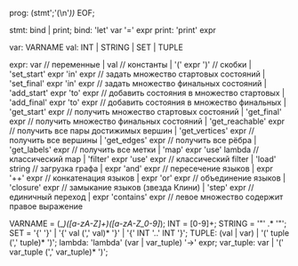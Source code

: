 prog: (stmt';'(\n'*))* EOF;

stmt: bind | print;
bind: 'let' var '=' expr
print: 'print' expr

var: VARNAME
val: INT | STRING | SET | TUPLE

expr:
  var                          // переменные
  | val                        // константы
  | '(' expr ')'               // скобки
  | 'set_start' expr 'in' expr // задать множество стартовых состояний
  | 'set_final' expr 'in' expr // задать множество финальных состояний
  | 'add_start' expr 'to' expr // добавить состояния в множество стартовых
  | 'add_final' expr 'to' expr // добавить состояния в множество финальных
  | 'get_start' expr           // получить множество стартовых состояний
  | 'get_final' expr           // получить множество финальных состояний
  | 'get_reachable' expr       // получить все пары достижимых вершин
  | 'get_vertices' expr        // получить все вершины
  | 'get_edges' expr           // получить все рёбра
  | 'get_labels' expr          // получить все метки
  | 'map' expr 'use' lambda    // классический map
  | 'filter' expr 'use' expr   // классический filter
  | 'load' string              // загрузка графа
  | expr 'and' expr            // пересечение языков
  | expr '++' expr             // конкатенация языков
  | expr 'or' expr             // объединение языков
  | 'closure' expr             // замыкание языков (звезда Клини)
  | 'step' expr                // единичный переход
  | expr 'contains' expr       // левое множество содержит правое выражение

VARNAME = (_*)([a-zA-Z]+)([a-zA-Z_0-9]*);
INT = [0-9]+;
STRING = '"' .* '"';
SET = '{' '}' | '{' val (',' val)* '}' | '{' INT '..' INT '}';
TUPLE: (val | var) | '(' tuple (',' tuple)* ')';
lambda: 'lambda' (var | var_tuple) '->' expr;
var_tuple: var | '(' var_tuple (',' var_tuple)* ')';
